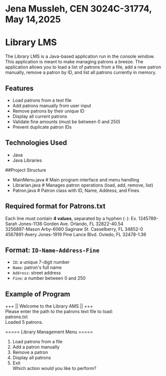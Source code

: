 # Jena Mussleh, CEN 3024C-31774, May 14,2025  
# Library LMS  
The Library LMS is a Java-based application run in the console window. This application is meant to make managing patrons a breeze. The application allows you to load a list of patrons from a file, add a new patron manually, remove a patron by ID, and list all patrons currently in memory.  

## Features
- Load patrons from a text file
- Add patrons manually from user input
- Remove patrons by their unique ID
- Display all current patrons
- Validate fine amounts (must be between 0 and 250)
- Prevent duplicate patron IDs

## Technologies Used
- Java
- Java Libraries

##Project Structure
- MainMenu.java # Main program interface and menu handling
- Librarian.java # Manages patron operations (load, add, remove, list)
- Patron.java # Patron class with ID, Name, Address, and Fines

## Required format for Patrons.txt
Each line must contain **4 values**, separated by a hyphen (`-`):
Ex.
  1245789-Sarah Jones-1136 Gorden Ave. Orlando, FL 32822-40.54  
  3256897-Mason Arby-6060 Saginaw St. Casselberry, FL 34852-0  
  4567891-Avery Jones-1919 Pine Lance Blvd. Oviedo, FL 32478-1.36  

## Format: `ID-Name-Address-Fine`
- `ID`: a unique 7-digit number
- `Name`: patron's full name
- `Address`: street address
- `Fine`: a number between 0 and 250

## Example of Program
*+*+*+* || Welcome to the Library AMS || *+*+*+*  
Please enter the path to the patrons text file to load:  
patrons.txt  
Loaded 5 patrons.  

===== Library Management Menu =====  
1. Load patrons from a file  
2. Add a patron manually  
3. Remove a patron  
4. Display all patrons  
5. Exit  
Which action would you like to perform?  

